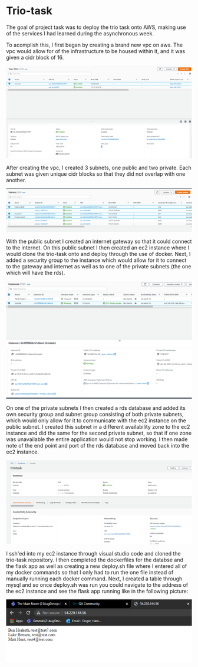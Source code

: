# Trio-task

The goal of project task was to deploy the trio task onto AWS, making use of the services I had learned during the asynchronous week.

To acomplish this, I first began by creating a brand new vpc on aws. The vpc would allow for of the infrastructure to be housed within it, and it was given a cidr block of 16.

![vpc](https://github.com/Hamza-Dogar/triotask/blob/main/images/vpc.PNG)

After creating the vpc, I created 3 subnets, one public and two private. Each subnet was given unique cidr blocks so that they did not overlap with one another.

![subnets](https://github.com/Hamza-Dogar/triotask/blob/main/images/subnets.PNG)

With the public subnet I created an internet gateway so that it could connect to the internet. On this public subnet I then created an ec2 instance where I would clone the trio-task onto and deploy through the use of docker. Next, I added a security group to the instance which would allow for it to connect to the gateway and internet as well as to one of the private subnets (the one which will have the rds).

![ec2](https://github.com/Hamza-Dogar/triotask/blob/main/images/ec2.PNG)

On one of the private subnets I then created a rds database and added its own security group and subnet group consisting of both private subnets, which would only allow for it to communicate with the ec2 instance on the public subnet. I created this subnet in a different availability zone to the ec2 instance and did the same for the second private subnet, so that if one zone was unavailable the entire application would not stop working. I then made note of the end point and port of the rds database and moved back into the ec2 instance.

![rds](https://github.com/Hamza-Dogar/triotask/blob/main/images/rds.PNG)

I ssh'ed into my ec2 instance through visual studio code and cloned the trio-task repository. I then completed the dockerfiles for the databse and the flask app as well as creating a new deploy.sh file where I entered all of my docker commands so that I only had to run the one file instead of manually running each docker command.
Next, I created a table through mysql and so once deploy.sh was run you could navigate to the address of the ec2 instance and see the flask app running like in the following picture:

![webpage](https://github.com/Hamza-Dogar/triotask/blob/main/images/asw-triotask.PNG)

